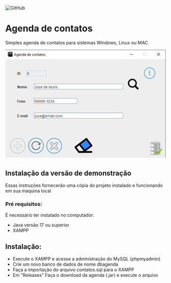 ![GitHub](https://img.shields.io/github/license/LuizFelypee/agenda?style=plastic)
# Agenda de contatos  
Simples agenda de contatos para sistemas Windows, Linux ou MAC

![print da tela](https://github.com/LuizFelypee/agenda/blob/main/img/Print.png)

## Instalação da versão de demonstração
Essas instruções fornecerão uma cópia do projeto instalado e funcionando em sua maquina local

### Pré requisitos:
É necessário ter instalado no computador:
* Java versão 17 ou superior
* XAMPP

## Instalação:
* Execute o XAMPP e acesse a administração do MySQL (phpmyadmin)
* Crie um novo banco de dados de nome dbagenda
* Faça a importação do arquivo contatos.sql para o XAMPP
* Em "Releases" Faça o download da agenda (.jar) e execute o  arquivo




